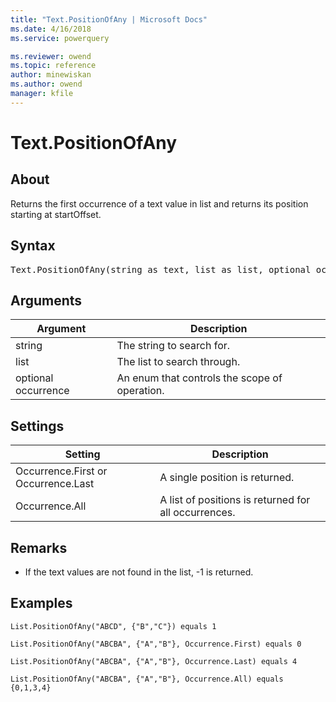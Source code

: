 ```yaml
---
title: "Text.PositionOfAny | Microsoft Docs"
ms.date: 4/16/2018
ms.service: powerquery

ms.reviewer: owend
ms.topic: reference
author: minewiskan
ms.author: owend
manager: kfile
---
```

# Text.PositionOfAny

  
## About  
Returns the first occurrence of a text value in list and returns its position starting at startOffset.  
  
## Syntax

<pre>
Text.PositionOfAny(string as text, list as list, optional occurrence as nullable number) as number  
</pre>
  
## Arguments  
  
|Argument|Description|  
|------------|---------------|  
|string|The string to search for.|  
|list|The list to search through.|  
|optional occurrence|An enum that controls the scope of operation.|  
  
## Settings  
  
|Setting|Description|  
|-----------|---------------|  
|Occurrence.First or Occurrence.Last|A single position is returned.|  
|Occurrence.All|A list of positions is returned for all occurrences.|  
  
## <a name="__toc360788880"></a>Remarks  
  
-   If the text values are not found in the list, -1 is returned.  
  
## Examples  
  
```powerquery-m
List.PositionOfAny("ABCD", {"B","C"}) equals 1  
```  
  
```powerquery-m
List.PositionOfAny("ABCBA", {"A","B"}, Occurrence.First) equals 0  
```  
  
```powerquery-m
List.PositionOfAny("ABCBA", {"A","B"}, Occurrence.Last) equals 4  
```  
  
```powerquery-m
List.PositionOfAny("ABCBA", {"A","B"}, Occurrence.All) equals {0,1,3,4}  
```  
